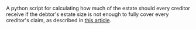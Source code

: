 A python script for calculating how much of the estate should every creditor receive if the debtor's estate size is not enough to fully cover every creditor's claim, as described in [this article](https://mindyourdecisions.com/blog/2008/06/10/how-game-theory-solved-a-religious-mystery/).
